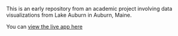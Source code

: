 This is an early repository from an academic project involving data visualizations from Lake Auburn in Auburn, Maine.

You can [view the live app here](https://kevenson.shinyapps.io/LA_Shiny_BETA/)
